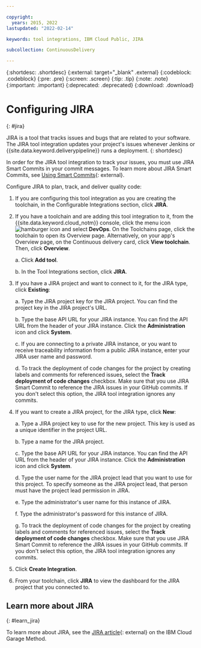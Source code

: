 ```yaml
---

copyright:
  years: 2015, 2022
lastupdated: "2022-02-14"

keywords: tool integrations, IBM Cloud Public, JIRA

subcollection: ContinuousDelivery

---
```


{:shortdesc: .shortdesc}
{:external: target="_blank" .external}
{:codeblock: .codeblock}
{:pre: .pre}
{:screen: .screen}
{:tip: .tip}
{:note: .note}
{:important: .important}
{:deprecated: .deprecated}
{:download: .download}   

# Configuring JIRA
{: #jira}

JIRA is a tool that tracks issues and bugs that are related to your software. The JIRA tool integration updates your project's issues whenever Jenkins or {{site.data.keyword.deliverypipeline}} runs a deployment.
{: shortdesc}

In order for the JIRA tool integration to track your issues, you must use JIRA Smart Commits in your commit messages. To learn more about JIRA Smart Commits, see [Using Smart Commits](https://confluence.atlassian.com/fisheye/using-smart-commits-298976812.html){: external}.

Configure JIRA to plan, track, and deliver quality code:

1. If you are configuring this tool integration as you are creating the toolchain, in the Configurable Integrations section, click **JIRA**.
1. If you have a toolchain and are adding this tool integration to it, from the {{site.data.keyword.cloud_notm}} console, click the menu icon ![hamburger icon](images/icon_hamburger.svg) and select **DevOps**. On the Toolchains page, click the toolchain to open its Overview page. Alternatively, on your app's Overview page, on the Continuous delivery card, click **View toolchain**. Then, click **Overview**. 

   a. Click **Add tool**.

   b. In the Tool Integrations section, click **JIRA**.

1. If you have a JIRA project and want to connect to it, for the JIRA type, click **Existing**:

   a. Type the JIRA project key for the JIRA project. You can find the project key in the JIRA project's URL.

   b. Type the base API URL for your JIRA instance. You can find the API URL from the header of your JIRA instance. Click the **Administration** icon and click **System**.

   c. If you are connecting to a private JIRA instance, or you want to receive traceability information from a public JIRA instance, enter your JIRA user name and password.

   d. To track the deployment of code changes for the project by creating labels and comments for referenced issues, select the **Track deployment of code changes** checkbox. Make sure that you use JIRA Smart Commit to reference the JIRA issues in your GitHub commits. If you don't select this option, the JIRA tool integration ignores any commits.

1. If you want to create a JIRA project, for the JIRA type, click **New**:

   a. Type a JIRA project key to use for the new project. This key is used as a unique identifier in the project URL.

   b. Type a name for the JIRA project.

   c. Type the base API URL for your JIRA instance. You can find the API URL from the header of your JIRA instance. Click the **Administration** icon and click **System**.

   d. Type the user name for the JIRA project lead that you want to use for this project. To specify someone as the JIRA project lead, that person must have the project lead permission in JIRA.

   e. Type the administrator's user name for this instance of JIRA.

   f. Type the administrator's password for this instance of JIRA.

   g. To track the deployment of code changes for the project by creating labels and comments for referenced issues, select the **Track deployment of code changes** checkbox. Make sure that you use JIRA Smart Commit to reference the JIRA issues in your GitHub commits. If you don't select this option, the JIRA tool integration ignores any commits.

1. Click **Create Integration**.
1. From your toolchain, click **JIRA** to view the dashboard for the JIRA project that you connected to.

## Learn more about JIRA
{: #learn_jira}

To learn more about JIRA, see the [JIRA article](https://www.ibm.com/garage/method/practices/code/tool_jira){: external} on the IBM Cloud Garage Method.
